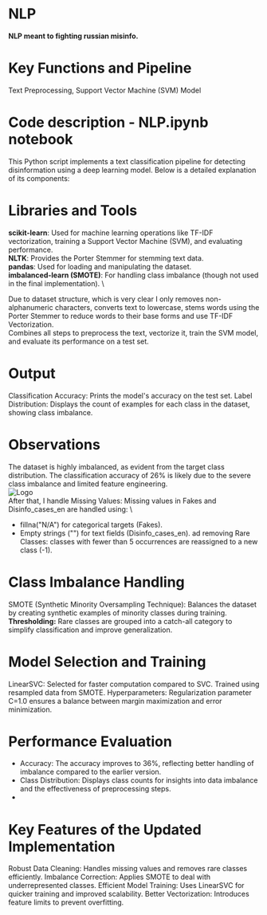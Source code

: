 # NLP
**NLP meant to fighting russian misinfo.**

# Key Functions and Pipeline
Text Preprocessing, Support Vector Machine (SVM) Model

# Code description - NLP.ipynb notebook

This Python script implements a text classification pipeline for detecting disinformation using a deep learning model. Below is a detailed explanation of its components:

# Libraries and Tools
**scikit-learn**: Used for machine learning operations like TF-IDF vectorization, training a Support Vector Machine (SVM), and evaluating performance.
\
**NLTK**: Provides the Porter Stemmer for stemming text data.
\
**pandas**: Used for loading and manipulating the dataset.
\
**imbalanced-learn (SMOTE)**: For handling class imbalance (though not used in the final implementation).
\

Due to dataset structure, which is very clear I only removes non-alphanumeric characters, converts text to lowercase, stems words using the Porter Stemmer to reduce words to their base forms and use TF-IDF Vectorization.
\
Combines all steps to preprocess the text, vectorize it, train the SVM model, and evaluate its performance on a test set.
# Output
Classification Accuracy: Prints the model's accuracy on the test set.
Label Distribution: Displays the count of examples for each class in the dataset, showing class imbalance.
# Observations
The dataset is highly imbalanced, as evident from the target class distribution.
The classification accuracy of 26% is likely due to the severe class imbalance and limited feature engineering.
\
![Logo](classification_report1)
\
After that, I handle Missing Values: Missing values in Fakes and Disinfo_cases_en are handled using:
\
 - fillna("N/A") for categorical targets (Fakes).
 - Empty strings ("") for text fields (Disinfo_cases_en).
ad removing Rare Classes: classes with fewer than 5 occurrences are reassigned to a new class (-1).

# Class Imbalance Handling
SMOTE (Synthetic Minority Oversampling Technique): Balances the dataset by creating synthetic examples of minority classes during training.
**Thresholding:**
Rare classes are grouped into a catch-all category to simplify classification and improve generalization.

# Model Selection and Training
LinearSVC:
Selected for faster computation compared to SVC.
Trained using resampled data from SMOTE.
Hyperparameters: Regularization parameter C=1.0 ensures a balance between margin maximization and error minimization.
# Performance Evaluation
- Accuracy: The accuracy improves to 36%, reflecting better handling of imbalance compared to the earlier version.
- Class Distribution: Displays class counts for insights into data imbalance and the effectiveness of preprocessing steps.
- 
# Key Features of the Updated Implementation
Robust Data Cleaning: Handles missing values and removes rare classes efficiently.
Imbalance Correction: Applies SMOTE to deal with underrepresented classes.
Efficient Model Training: Uses LinearSVC for quicker training and improved scalability.
Better Vectorization: Introduces feature limits to prevent overfitting.
